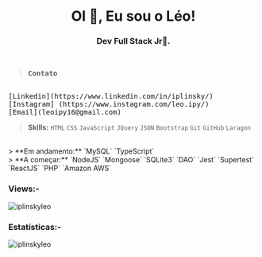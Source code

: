 <h1 align="center">OI 👋, Eu sou o Léo!</h1>
<h3 align="center">Dev Full Stack Jr🌟.</h3>
<br>

<samp>

> **Contato**
<br>
[Linkedin](https://www.linkedin.com/in/iplinsky/)
<br>
[Instagram] (https://www.instagram.com/leo.ipy/)
<br>
[Email](leoipy16@gmail.com)
</samp>

> **Skills:** `HTML` `CSS` `JavaScript` `JQuery` `JSON` `Bootstrap` `Git` `GitHub` `Laragon` 
<br>
> **Em andamento:** `MySQL` `TypeScript`
<br>
> **A começar:** `NodeJS` `Mongoose` `SQLite3` `DAO` `Jest` `Supertest` `ReactJS` `PHP` `Amazon AWS` 
<br>


<p align="right"> <h3>Views:-</h3> <img src="https://komarev.com/ghpvc/?username=iplinskyleo&label=Profile%20views&color=0e75b6&style=flat"
    alt="iplinskyleo" /> 
</p>

<h3>Estatísticas:-</h3>
<p><img align="center"
    src="https://github-readme-stats.vercel.app/api/top-langs?username=iplinskyleo&show_icons=true&locale=en&bg_color=0d1117&text_color=ffffff&layout=compact"
    alt="iplinskyleo" 
    bg_color=#808080/>
</p>

<!--
**IplinskyLeo/iplinskyleo** is a ✨ _special_ ✨ repository because its `README.md` (this file) appears on your GitHub profile.

Here are some ideas to get you started:

- 🔭 I’m currently working on ...
- 🌱 I’m currently learning ...
- 👯 I’m looking to collaborate on ...
- 🤔 I’m looking for help with ...
- 💬 Ask me about ...
- 📫 How to reach me: ...
- 😄 Pronouns: ...
- ⚡ Fun fact: ...
-->
